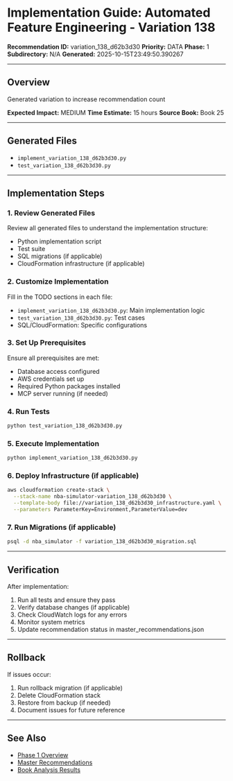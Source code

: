 # Implementation Guide: Automated Feature Engineering - Variation 138

**Recommendation ID:** variation_138_d62b3d30
**Priority:** DATA
**Phase:** 1
**Subdirectory:** N/A
**Generated:** 2025-10-15T23:49:50.390267

---

## Overview

Generated variation to increase recommendation count

**Expected Impact:** MEDIUM
**Time Estimate:** 15 hours
**Source Book:** Book 25

---

## Generated Files

- `implement_variation_138_d62b3d30.py`
- `test_variation_138_d62b3d30.py`

---

## Implementation Steps

### 1. Review Generated Files

Review all generated files to understand the implementation structure:
- Python implementation script
- Test suite
- SQL migrations (if applicable)
- CloudFormation infrastructure (if applicable)

### 2. Customize Implementation

Fill in the TODO sections in each file:
- `implement_variation_138_d62b3d30.py`: Main implementation logic
- `test_variation_138_d62b3d30.py`: Test cases
- SQL/CloudFormation: Specific configurations

### 3. Set Up Prerequisites

Ensure all prerequisites are met:
- Database access configured
- AWS credentials set up
- Required Python packages installed
- MCP server running (if needed)

### 4. Run Tests

```bash
python test_variation_138_d62b3d30.py
```

### 5. Execute Implementation

```bash
python implement_variation_138_d62b3d30.py
```

### 6. Deploy Infrastructure (if applicable)

```bash
aws cloudformation create-stack \
  --stack-name nba-simulator-variation_138_d62b3d30 \
  --template-body file://variation_138_d62b3d30_infrastructure.yaml \
  --parameters ParameterKey=Environment,ParameterValue=dev
```

### 7. Run Migrations (if applicable)

```bash
psql -d nba_simulator -f variation_138_d62b3d30_migration.sql
```

---

## Verification

After implementation:
1. Run all tests and ensure they pass
2. Verify database changes (if applicable)
3. Check CloudWatch logs for any errors
4. Monitor system metrics
5. Update recommendation status in master_recommendations.json

---

## Rollback

If issues occur:
1. Run rollback migration (if applicable)
2. Delete CloudFormation stack
3. Restore from backup (if needed)
4. Document issues for future reference

---

## See Also

- [Phase 1 Overview](/Users/ryanranft/nba-simulator-aws/docs/phases/phase_1/)
- [Master Recommendations](/Users/ryanranft/nba-mcp-synthesis/analysis_results/master_recommendations.json)
- [Book Analysis Results](/Users/ryanranft/nba-mcp-synthesis/analysis_results/)
